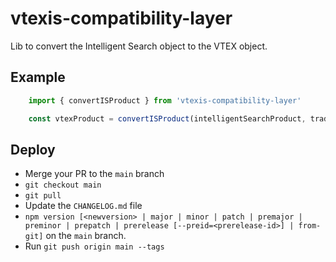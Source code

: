 # vtexis-compatibility-layer

Lib to convert the Intelligent Search object to the VTEX object.

## Example

```js
    import { convertISProduct } from 'vtexis-compatibility-layer'

    const vtexProduct = convertISProduct(intelligentSearchProduct, tradePolicy)
```

## Deploy

- Merge your PR to the `main` branch
- `git checkout main`
- `git pull`
- Update the `CHANGELOG.md` file
- `npm version [<newversion> | major | minor | patch | premajor | preminor | prepatch | prerelease [--preid=<prerelease-id>] | from-git]` on the `main` branch.
- Run `git push origin main --tags`